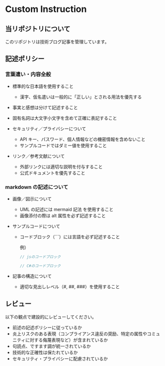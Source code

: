 # Custom Instruction

## 当リポジトリについて

このリポジトリは技術ブログ記事を管理しています。

## 記述ポリシー

### 言葉遣い・内容全般

- 標準的な日本語を使用すること

  - 漢字、仮名遣いは一般的に「正しい」とされる用法を優先する

- 事実と感想は分けて記述すること

- 固有名詞は大文字小文字を含めて正確に表記すること

- セキュリティ／プライバシーについて

  - API キー、パスワード、個人情報などの機密情報を含めないこと
  - サンプルコードではダミー値を使用すること

- リンク／参考文献について

  - 外部リンクには適切な説明を付与すること
  - 公式ドキュメントを優先すること

### markdown の記述について

- 画像／図示について

  - UML の記述には mermaid 記法 を使用すること
  - 画像添付の際は alt 属性を必ず記述すること

- サンプルコードについて

  - コードブロック（```）には言語を必ず記述すること

    例）

    ```js
    // jsのコードブロック
    ```

    ```csharp
    // C#のコードブロック
    ```

- 記事の構造について

  - 適切な見出しレベル（#, ##, ###）を使用すること

## レビュー

以下の観点で建設的にレビューしてください。

- 前述の記述ポリシーに従っているか
- 炎上リスクのある表現（コンプライアンス違反の奨励、特定の属性やコミュニティに対する侮蔑表現など）が含まれているか
- 句読点、ですます調が統一されているか
- 技術的な正確性は保たれているか
- セキュリティ・プライバシーに配慮されているか

